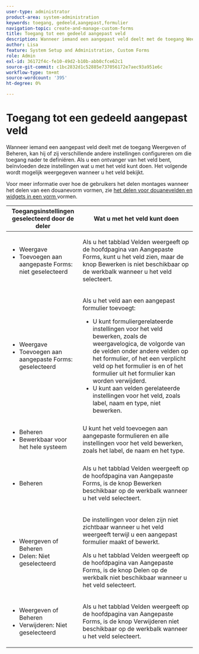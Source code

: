 ```yaml
---
user-type: administrator
product-area: system-administration
keywords: toegang, gedeeld,aangepast,formulier
navigation-topic: create-and-manage-custom-forms
title: Toegang tot een gedeeld aangepast veld
description: Wanneer iemand een aangepast veld deelt met de toegang Weergeven of Beheren, kan hij of zij verschillende andere instellingen configureren om die toegang nader te definiëren. Als u een ontvanger van het veld bent, beïnvloeden deze instellingen wat u met het veld kunt doen. Het volgende wordt mogelijk weergegeven wanneer u het veld bekijkt.
author: Lisa
feature: System Setup and Administration, Custom Forms
role: Admin
exl-id: 36172f4c-fe10-49d2-b10b-abb0cfce62c1
source-git-commit: c1bc2832d1c52885e737056172e7aec93a951e6c
workflow-type: tm+mt
source-wordcount: '395'
ht-degree: 0%

---
```


# Toegang tot een gedeeld aangepast veld

Wanneer iemand een aangepast veld deelt met de toegang Weergeven of Beheren, kan hij of zij verschillende andere instellingen configureren om die toegang nader te definiëren. Als u een ontvanger van het veld bent, beïnvloeden deze instellingen wat u met het veld kunt doen. Het volgende wordt mogelijk weergegeven wanneer u het veld bekijkt.

Voor meer informatie over hoe de gebruikers het delen montages wanneer het delen van een douanevorm vormen, zie [ het delen voor douanevelden en widgets in een vorm ](/help/quicksilver/administration-and-setup/customize-workfront/create-manage-custom-forms/form-designer/manage-a-form/share-custom-fields.md) vormen.

<table style="table-layout:auto"> 
 <col> 
 <col> 
 <thead> 
  <tr> 
   <th>Toegangsinstellingen geselecteerd door de deler</th> 
   <th>Wat u met het veld kunt doen</th> 
  </tr> 
 </thead> 
 <tbody> 
  <tr> 
   <td> 
    <ul> 
     <li>Weergave</li> 
     <li>Toevoegen aan aangepaste Forms: niet geselecteerd</li> 
    </ul> </td> 
   <td> <p>Als u het tabblad Velden weergeeft op de hoofdpagina van Aangepaste Forms, kunt u het veld zien, maar de knop Bewerken is niet beschikbaar op de werkbalk wanneer u het veld selecteert.</p> </td> 
  </tr> 
  <tr> 
   <td> 
    <ul> 
     <li>Weergave</li> 
     <li>Toevoegen aan aangepaste Forms: geselecteerd</li> 
    </ul> </td> 
   <td> <p>Als u het veld aan een aangepast formulier toevoegt:</p> 
    <ul> 
     <li>U kunt formuliergerelateerde instellingen voor het veld bewerken, zoals de weergavelogica, de volgorde van de velden onder andere velden op het formulier, of het een verplicht veld op het formulier is en of het formulier uit het formulier kan worden verwijderd.</li> 
     <li>U kunt aan velden gerelateerde instellingen voor het veld, zoals label, naam en type, niet bewerken.</li> 
    </ul> </td> 
  </tr> 
  <tr> 
   <td> 
    <ul> 
     <li>Beheren</li> 
     <li>Bewerkbaar voor het hele systeem</li> 
    </ul> </td> 
   <td>U kunt het veld toevoegen aan aangepaste formulieren en alle instellingen voor het veld bewerken, zoals het label, de naam en het type.</td> 
  </tr> 
  <tr> 
   <td> 
    <ul> 
     <li>Beheren</li> 
    </ul> </td> 
   <td> <p>Als u het tabblad Velden weergeeft op de hoofdpagina van Aangepaste Forms, is de knop Bewerken beschikbaar op de werkbalk wanneer u het veld selecteert.</p> </td> 
  </tr> 
  <tr> 
   <td> 
    <ul> 
     <li>Weergeven of Beheren</li> 
     <li>Delen: Niet geselecteerd</li> 
    </ul> </td> 
   <td> <p>De instellingen voor delen zijn niet zichtbaar wanneer u het veld weergeeft terwijl u een aangepast formulier maakt of bewerkt.</p> <p>Als u het tabblad Velden weergeeft op de hoofdpagina van Aangepaste Forms, is de knop Delen op de werkbalk niet beschikbaar wanneer u het veld selecteert.</p> </td> 
  </tr> 
  <tr> 
   <td> 
    <ul> 
     <li>Weergeven of Beheren</li> 
     <li>Verwijderen: Niet geselecteerd</li> 
    </ul> </td> 
   <td> <p>Als u het tabblad Velden weergeeft op de hoofdpagina van Aangepaste Forms, is de knop Verwijderen niet beschikbaar op de werkbalk wanneer u het veld selecteert.</p> </td> 
  </tr> 
 </tbody> 
</table>
